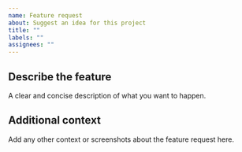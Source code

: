 ```yaml
---
name: Feature request
about: Suggest an idea for this project
title: ""
labels: ""
assignees: ""
---
```


## Describe the feature

A clear and concise description of what you want to happen.

## Additional context

Add any other context or screenshots about the feature request here.
